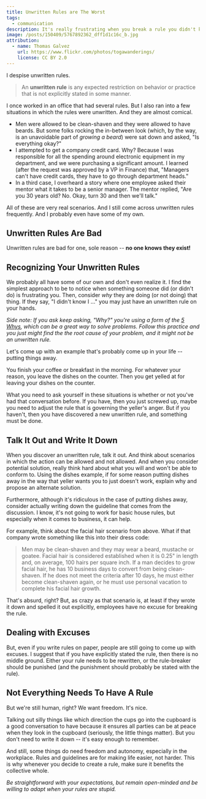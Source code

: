 ```yaml
---
title: Unwritten Rules are The Worst
tags:
  - communication
description: It's really frustrating when you break a rule you didn't know existed in the first place. Let's examine how to fix those scenarios.
image: /posts/150409/5767892362_dff1d1c16c_b.jpg
attribution:
  - name: Thomas Galvez
    url: https://www.flickr.com/photos/togawanderings/
    license: CC BY 2.0
---
```


I despise unwritten rules.

> An **unwritten rule** is any expected restriction on behavior or practice that is not explicitly stated in some manner.

I once worked in an office that had several rules. But I also ran into a few situations in which the rules were unwritten. And they are almost comical.

- Men were allowed to be clean-shaven and they were allowed to have beards. But some folks rocking the in-between look (which, by the way, is an unavoidable part of _growing a beard_) were sat down and asked, "Is everything okay?"
- I attempted to get a company credit card. Why? Because I was responsible for all the spending around electronic equipment in my department, and we were purchasing a significant amount. I learned (after the request was approved by a VP in Finance) that, "Managers can't have credit cards, they have to go through department heads."
- In a third case, I overheard a story where one employee asked their mentor what it takes to be a senior manager. The mentor replied, "Are you 30 years old? No. Okay, turn 30 and then we'll talk."

All of these are very real scenarios. And I still come across unwritten rules frequently. And I probably even have some of my own.

## Unwritten Rules Are Bad

Unwritten rules are bad for one, sole reason -- **no one knows they exist!**

## Recognizing Your Unwritten Rules

We probably all have some of our own and don't even realize it. I find the simplest approach to be to notice when something someone did (or didn't do) is frustrating you. Then, consider _why_ they are doing (or not doing) that thing. If they say, "I didn't know I ..." you may just have an unwritten rule on your hands.

_Side note: If you ask keep asking, "Why?" you're using a form of the [5 Whys](http://en.wikipedia.org/wiki/5_Whys), which can be a great way to solve problems. Follow this practice and you just might find the the root cause of your problem, and it might not be an unwritten rule._

Let's come up with an example that's probably come up in your life -- putting things away.

You finish your coffee or breakfast in the morning. For whatever your reason, you leave the dishes on the counter. Then you get yelled at for leaving your dishes on the counter.

What you need to ask yourself in these situations is whether or not you've had that conversation before. If you have, then you just screwed up, maybe you need to adjust the rule that is governing the yeller's anger. But if you haven't, then you have discovered a new unwritten rule, and something must be done.

## Talk It Out and Write It Down

When you discover an unwritten rule, talk it out. And think about scenarios in which the action can be allowed and not allowed. And when you consider potential solution, really think hard about what you will and won't be able to conform to. Using the dishes example, if for some reason putting dishes away in the way that yeller wants you to just doesn't work, explain why and propose an alternate solution.

Furthermore, although it's ridiculous in the case of putting dishes away, consider actually writing down the guideline that comes from the discussion. I know, it's not going to work for basic house rules, but especially when it comes to business, it can help.

For example, think about the facial hair scenario from above. What if that company wrote something like this into their dress code:

> Men may be clean-shaven and they may wear a beard, mustache or goatee. Facial hair is considered established when it is 0.25" in length and, on average, 100 hairs per square inch. If a man decides to grow facial hair, he has 10 business days to convert from being clean-shaven. If he does not meet the criteria after 10 days, he must either become clean-shaven again, or he must use personal vacation to complete his facial hair growth.

That's absurd, right? But, as crazy as that scenario is, at least if they wrote it down and spelled it out explicitly, employees have no excuse for breaking the rule.

## Dealing with Excuses

But, even if you write rules on paper, people are still going to come up with excuses. I suggest that if you have explicitly stated the rule, then there is no middle ground. Either your rule needs to be rewritten, or the rule-breaker should be punished (and the punishment should probably be stated with the rule).

## Not Everything Needs To Have A Rule

But we're still human, right? We want freedom. It's nice.

Talking out silly things like which direction the cups go into the cupboard is a good conversation to have because it ensures all parties can be at peace when they look in the cupboard (seriously, the little things matter). But you don't need to write it down -- it's easy enough to remember.

And still, some things do need freedom and autonomy, especially in the workplace. Rules and guidelines are for making life easier, not harder. This is why whenever you decide to create a rule, make sure it benefits the collective whole.

_Be straightforward with your expectations, but remain open-minded and be willing to adapt when your rules are stupid._
